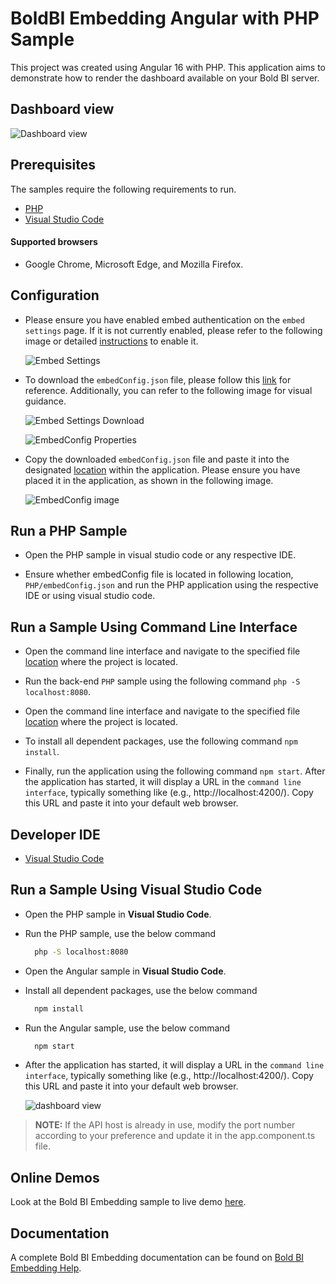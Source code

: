 # BoldBI Embedding Angular with PHP Sample

This project was created using Angular 16 with PHP. This application aims to demonstrate how to render the dashboard available on your Bold BI server.

## Dashboard view

  ![Dashboard view](https://github.com/boldbi/angular-with-php-sample/assets/129487075/b5b74a98-8fdc-42bc-8bd2-89404898a414)

## Prerequisites

The samples require the following requirements to run.

 * [PHP](https://windows.php.net/download/)
 * [Visual Studio Code](https://code.visualstudio.com/download)
 
#### Supported browsers
  
  * Google Chrome, Microsoft Edge, and Mozilla Firefox.

## Configuration

  * Please ensure you have enabled embed authentication on the `embed settings` page. If it is not currently enabled, please refer to the following image or detailed [instructions](https://help.boldbi.com/site-administration/embed-settings/#get-embed-secret-code) to enable it.

    ![Embed Settings](https://github.com/boldbi/aspnet-core-sample/assets/91586758/b3a81978-9eb4-42b2-92bb-d1e2735ab007)

  * To download the `embedConfig.json` file, please follow this [link](https://help.boldbi.com/site-administration/embed-settings/#get-embed-configuration-file) for reference. Additionally, you can refer to the following image for visual guidance.

    ![Embed Settings Download](https://github.com/boldbi/aspnet-core-sample/assets/91586758/d27d4cfc-6a3e-4c34-975e-f5f22dea6172)

    ![EmbedConfig Properties](https://github.com/boldbi/aspnet-core-sample/assets/91586758/d6ce925a-0d4c-45d2-817e-24d6d59e0d63)

  * Copy the downloaded `embedConfig.json` file and paste it into the designated [location](https://github.com/boldbi/angular-with-php-sample/PHP) within the application. Please ensure you have placed it in the application, as shown in the following image.
    
    ![EmbedConfig image](https://github.com/boldbi/angular-with-php-sample/assets/129487075/fd45c838-d847-43c6-bf60-66c4a99b05f3)

## Run a PHP Sample
 
 * Open the PHP sample in visual studio code or any respective IDE.
 
 * Ensure whether embedConfig file is located in following location, `PHP/embedConfig.json` and run the PHP application using the respective IDE or using visual studio code.

## Run a Sample Using Command Line Interface 
    
  * Open the command line interface and navigate to the specified file [location](https://github.com/boldbi/angular-with-php-sample/PHP) where the project is located.

  * Run the back-end `PHP` sample using the following command `php -S localhost:8080`.
  
  * Open the command line interface and navigate to the specified file [location](https://github.com/boldbi/angular-with-php-sample/Angular) where the project is located.
   
  * To install all dependent packages, use the following command `npm install`.
 
  * Finally, run the application using the following command `npm start`.  After the application has started, it will display a URL in the `command line interface`, typically something like (e.g., http://localhost:4200/). Copy this URL and paste it into your default web browser.

## Developer IDE

  * [Visual Studio Code](https://code.visualstudio.com/download)

## Run a Sample Using Visual Studio Code

 * Open the PHP sample in **Visual Studio Code**.

  * Run the PHP sample, use the below command

    ```bash
      php -S localhost:8080
    ```

 * Open the Angular sample in **Visual Studio Code**.

 * Install all dependent packages, use the below command

   ```bash
     npm install
   ```

 * Run the Angular sample, use the below command

   ```bash
     npm start
   ```

 * After the application has started, it will display a URL in the `command line interface`, typically something like (e.g., http://localhost:4200/). Copy this URL and paste it into your default web browser. 

    ![dashboard view](https://github.com/boldbi/angular-with-php-sample/assets/129487075/a5d4781a-9b0f-43c0-800f-b03a294729cc)

> **NOTE:** If the API host is already in use, modify the port number according to your preference and update it in the app.component.ts file.

## Online Demos

Look at the Bold BI Embedding sample to live demo [here](https://samples.boldbi.com/embed).

## Documentation

A complete Bold BI Embedding documentation can be found on [Bold BI Embedding Help](https://help.boldbi.com/embedded-bi/javascript-based/).
